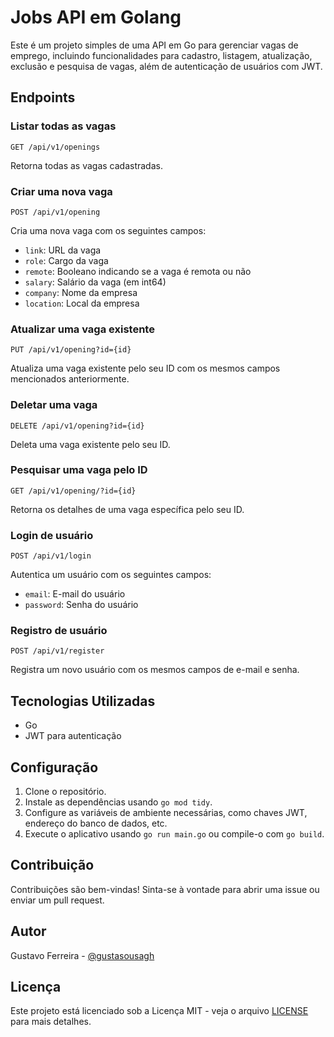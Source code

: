 # Jobs API em Golang

Este é um projeto simples de uma API em Go para gerenciar vagas de emprego, incluindo funcionalidades para cadastro, listagem, atualização, exclusão e pesquisa de vagas, além de autenticação de usuários com JWT.

## Endpoints

### Listar todas as vagas

```
GET /api/v1/openings
```

Retorna todas as vagas cadastradas.

### Criar uma nova vaga

```
POST /api/v1/opening
```

Cria uma nova vaga com os seguintes campos:
- `link`: URL da vaga
- `role`: Cargo da vaga
- `remote`: Booleano indicando se a vaga é remota ou não
- `salary`: Salário da vaga (em int64)
- `company`: Nome da empresa
- `location`: Local da empresa


### Atualizar uma vaga existente

```
PUT /api/v1/opening?id={id}
```

Atualiza uma vaga existente pelo seu ID com os mesmos campos mencionados anteriormente.

### Deletar uma vaga

```
DELETE /api/v1/opening?id={id}
```

Deleta uma vaga existente pelo seu ID.

### Pesquisar uma vaga pelo ID

```
GET /api/v1/opening/?id={id}
```

Retorna os detalhes de uma vaga específica pelo seu ID.

### Login de usuário

```
POST /api/v1/login
```

Autentica um usuário com os seguintes campos:
- `email`: E-mail do usuário
- `password`: Senha do usuário

### Registro de usuário

```
POST /api/v1/register
```

Registra um novo usuário com os mesmos campos de e-mail e senha.

## Tecnologias Utilizadas

- Go
- JWT para autenticação

## Configuração

1. Clone o repositório.
2. Instale as dependências usando `go mod tidy`.
3. Configure as variáveis de ambiente necessárias, como chaves JWT, endereço do banco de dados, etc.
4. Execute o aplicativo usando `go run main.go` ou compile-o com `go build`.

## Contribuição

Contribuições são bem-vindas! Sinta-se à vontade para abrir uma issue ou enviar um pull request.

## Autor

Gustavo Ferreira - [@gustasousagh](https://github.com/gustasousagh)

## Licença

Este projeto está licenciado sob a Licença MIT - veja o arquivo [LICENSE](LICENSE) para mais detalhes.
